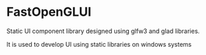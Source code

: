 # FastOpenGLUI
Static UI component library designed using glfw3 and glad libraries.


It is used to develop UI using static libraries on windows systems


